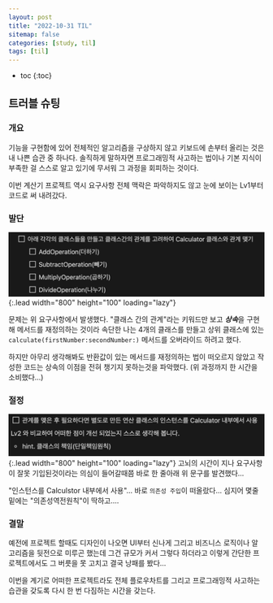 ```yaml
---
layout: post
title: "2022-10-31 TIL"
sitemap: false
categories: [study, til]
tags: [til]
---
```


* toc
{:toc}

## 트러블 슈팅

### 개요
기능을 구현함에 있어 전체적인 알고리즘을 구상하지 않고 키보드에 손부터 올리는 것은 내 나쁜 습관 중 하나다. 솔직하게 말하자면 프로그래밍적 사고하는 법이나 기본 지식이 부족한 걸 스스로 알고 있기에 무서워 그 과정을 회피하는 것이다.

이번 계산기 프로젝트 역시 요구사항 전체 맥락은 파악하지도 않고 눈에 보이는 Lv1부터 코드로 써 내려갔다.

### 발단
![Full-width image](/assets/img/blog/til/til01.png){:.lead width="800" height="100" loading="lazy"}

문제는 위 요구사항에서 발생했다. "클래스 간의 관계"라는 키워드만 보고 ***상속***을 구현해 메서드를 재정의하는 것이라 속단한 나는 4개의 클래스를 만들고 상위 클래스에 있는 `calculate(firstNumber:secondNumber:)` 메서드를 오버라이드 하려고 했다.

하지만 아무리 생각해봐도 반환값이 있는 메서드를 재정의하는 법이 떠오르지 않았고 작성한 코드는 상속의 이점을 전혀 챙기지 못하는것을 파악했다. (위 과정까지 한 시간을 소비했다...)

### 절정
![Full-width image](/assets/img/blog/til/til02.png){:.lead width="800" height="100" loading="lazy"}
고뇌의 시간이 지나 요구사항이 잘못 기입된것이라는 의심이 들어갈때쯤 바로 한 줄아래 위 문구를 발견했다...

"인스턴스를 Calculstor 내부에서 사용"... 바로 `의존성 주입`이 떠올랐다... 심지어 몇줄 밑에는 "의존성역전원칙"이 딱하고.... 

### 결말
예전에 프로젝트 할때도 디자인이 나오면 UI부터 신나게 그리고 비즈니스 로직이나 알고리즘을 뒷전으로 미루곤 했는데 그건 규모가 커서 그렇다 하더라고 이렇게 간단한 프로젝트에서도 그 버릇을 못 고치고 결국 낭패를 봤다...

이번을 계기로 어떠한 프로젝트라도 전체 플로우차트를 그리고 프로그래밍적 사고하는 습관을 갖도록 다시 한 번 다짐하는 시간을 갖는다.